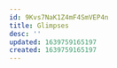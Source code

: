 ```yaml
---
id: 9Kvs7NaK1Z4mF4SmVEP4n
title: Glimpses
desc: ''
updated: 1639759165197
created: 1639759165197
---
```


